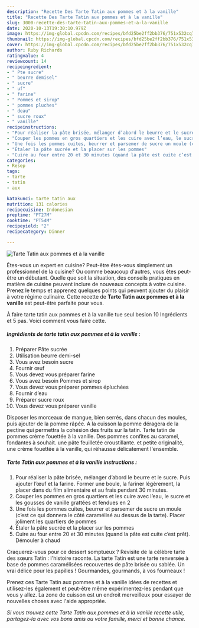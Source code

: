 ```yaml
---
description: "Recette Des Tarte Tatin aux pommes et à la vanille"
title: "Recette Des Tarte Tatin aux pommes et à la vanille"
slug: 3000-recette-des-tarte-tatin-aux-pommes-et-a-la-vanille
date: 2020-10-13T19:30:10.979Z
image: https://img-global.cpcdn.com/recipes/bfd25be2ff2bb376/751x532cq70/tarte-tatin-aux-pommes-et-a-la-vanille-photo-principale-de-la-recette.jpg
thumbnail: https://img-global.cpcdn.com/recipes/bfd25be2ff2bb376/751x532cq70/tarte-tatin-aux-pommes-et-a-la-vanille-photo-principale-de-la-recette.jpg
cover: https://img-global.cpcdn.com/recipes/bfd25be2ff2bb376/751x532cq70/tarte-tatin-aux-pommes-et-a-la-vanille-photo-principale-de-la-recette.jpg
author: Ruby Richards
ratingvalue: 4
reviewcount: 14
recipeingredient:
- " Pte sucre"
- " beurre demisel"
- " sucre"
- " uf"
- " farine"
- " Pommes et sirop"
- " pommes pluches"
- " deau"
- " sucre roux"
- " vanille"
recipeinstructions:
- "Pour réaliser la pâte brisée, mélanger d’abord le beurre et le sucre. Puis ajouter l’œuf et la farine. Former une boule, la fariner légèrement, la placer dans du film alimentaire et au frais pendant 30 minutes."
- "Couper les pommes en gros quartiers et les cuire avec l’eau, le sucre et les gousses de vanille grattées et fendues en 2"
- "Une fois les pommes cuites, beurrer et parsemer de sucre un moule (c’est ce qui donnera le côté caramélisé au dessus de la tarte). Placer joliment les quartiers de pommes"
- "Étaler la pâte sucrée et la placer sur les pommes"
- "Cuire au four entre 20 et 30 minutes (quand la pâte est cuite c’est prêt). Démouler à chaud"
categories:
- Resep
tags:
- tarte
- tatin
- aux

katakunci: tarte tatin aux 
nutrition: 131 calories
recipecuisine: Indonesian
preptime: "PT27M"
cooktime: "PT54M"
recipeyield: "2"
recipecategory: Dinner

---
```



![Tarte Tatin aux pommes et à la vanille](https://img-global.cpcdn.com/recipes/bfd25be2ff2bb376/751x532cq70/tarte-tatin-aux-pommes-et-a-la-vanille-photo-principale-de-la-recette.jpg)

Êtes-vous un expert en cuisine? Peut-être êtes-vous simplement un professionnel de la cuisine? Ou comme beaucoup d'autres, vous êtes peut-être un débutant. Quelle que soit la situation, des conseils pratiques en matière de cuisine peuvent inclure de nouveaux concepts à votre cuisine. Prenez le temps et apprenez quelques points qui peuvent ajouter du plaisir à votre régime culinaire. Cette recette de <strong> Tarte Tatin aux pommes et à la vanille </strong> est peut-être parfaite pour vous.

<!--inarticleads1-->

À faire tarte tatin aux pommes et à la vanille tue seul besion 10 Ingrédients et 5 pas. Voici comment vous faire cette.

##### Ingrédients de tarte tatin aux pommes et à la vanille :

1. Préparer  Pâte sucrée
1. Utilisation  beurre demi-sel
1. Vous avez besoin  sucre
1. Fournir  œuf
1. Vous devez vous préparer  farine
1. Vous avez besoin  Pommes et sirop
1. Vous devez vous préparer  pommes épluchées
1. Fournir  d’eau
1. Préparer  sucre roux
1. Vous devez vous préparer  vanille


Disposer les morceaux de mangue, bien serrés, dans chacun des moules, puis ajouter de la pomme râpée. A la cuisson la pomme déragera de la pectine qui permettra la cohésion des fruits sur la tatin. Tarte tatin de pommes crème fouettée à la vanille. Des pommes confites au caramel, fondantes à souhait. une pâte feuilletée croustillante. et petite originalité, une crème fouettée à la vanille, qui réhausse délicatement l&#39;ensemble. 

<!--inarticleads2-->

##### Tarte Tatin aux pommes et à la vanille instructions :

1. Pour réaliser la pâte brisée, mélanger d’abord le beurre et le sucre. Puis ajouter l’œuf et la farine. Former une boule, la fariner légèrement, la placer dans du film alimentaire et au frais pendant 30 minutes.
1. Couper les pommes en gros quartiers et les cuire avec l’eau, le sucre et les gousses de vanille grattées et fendues en 2
1. Une fois les pommes cuites, beurrer et parsemer de sucre un moule (c’est ce qui donnera le côté caramélisé au dessus de la tarte). Placer joliment les quartiers de pommes
1. Étaler la pâte sucrée et la placer sur les pommes
1. Cuire au four entre 20 et 30 minutes (quand la pâte est cuite c’est prêt). Démouler à chaud


Craquerez-vous pour ce dessert somptueux ? Revisite de la célèbre tarte des sœurs Tatin : l&#39;histoire raconte. La tarte Tatin est une tarte renversée à base de pommes caramélisées recouvertes de pâte brisée ou sablée. Un vrai délice pour les papilles ! Gourmandes, gourmands, à vos fourneaux ! 

<!--inarticleads1-->

<p>
Prenez ces Tarte Tatin aux pommes et à la vanille idées de recettes et utilisez-les également et peut-être même expérimentez-les pendant que vous y allez. La zone de cuisson est un endroit merveilleux pour essayer de nouvelles choses avec l'aide appropriée.
</p>

<p>
<i>Si vous trouvez cette Tarte Tatin aux pommes et à la vanille recette utile, partagez-la avec vos bons amis ou votre famille, merci et bonne chance.</i>
</p>
